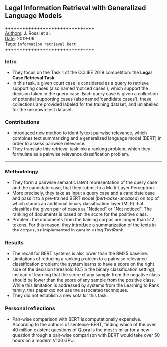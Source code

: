 ## Legal Information Retrieval with Generalized Language Models

+++++++++++++++++++++++++++++++  
<ins>Authors</ins>: J. Rossi et al.  
<ins>Date</ins>: 2019-06  
<ins>Tags</ins>: `information retrieval`, `bert`   
+++++++++++++++++++++++++++++++

### Intro

- They focus on the Task 1 of the COLIEE 2019 competition: the **Legal Case Retrieval Task**. 
- In this task, a given court case is considered as a query to retrieve supporting cases (also named ’noticed cases’), which support the decision taken in the query case. Each query case is given a collection of potential supporting cases (also named ’candidate cases’), these collections are provided labeled for the training dataset, and unlabelled for the unknown test dataset.

### Contributions

- Introduced new method to identify text pairwise relevance, which combines text summarizing and a generalized language model (BERT) in order to assess pairwise relevance.
- They translate this retrieval task into a ranking problem, which they formulate as a pairwise relevance classification problem.

***

### Methodology

- They form a pairwise semantic latent representation of the query case and the candidate case, that they submit to a Multi-Layer Perceptron.
- More precisely, they take as input a query case and a candidate case and pass it to a pre-trained BERT model (*bert-base-uncased*) on top of which stands an additional binary classification layer (MLP) that classifies the given pair of cases as "Noticed" or "Not noticed". The ranking of documents is based on the score for the positive class.
- Problem: the documents from the training corpus are longer than 512 tokens. For this reason, they introduce a summarization of the texts in
the corpus, as implemented in gensim using TextRank.


### Results

- The recall for BERT systems is also lower than the BM25 baseline.
- Limitations of reducing a ranking problem to a pairwise relevance classification problem: the system learns to have a score on the right side of the decision threshold (0.5 in the binary classification setting), instead of learning that the score of any sample from the negative class should be lower than the score of any sample from the positive class. While this limitation is addressed by systems from the Learning to Rank family, this paper did not use the associated techniques.
- They did not establish a new sota for this task.

### Personal reflections

- Pair-wise comparison with BERT is computationally expensive. According to the authors of sentence-BERT, finding which of the over 40 million existent questions of Quora is the most similar for a new question through a pair-wise comparison with BERT would take over 50 hours on a modern V100 GPU.
